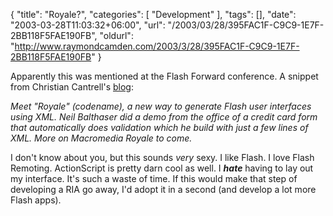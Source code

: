 {
	"title": "Royale?",
	"categories": [
		"Development"
	],
	"tags": [],
	"date": "2003-03-28T11:03:32+06:00",
	"url": "/2003/03/28/395FAC1F-C9C9-1E7F-2BB118F5FAE190FB",
	"oldurl": "http://www.raymondcamden.com/2003/3/28/395FAC1F-C9C9-1E7F-2BB118F5FAE190FB"
}

Apparently this was mentioned at the Flash Forward conference. A snippet from Christian Cantrell's <a href="http://markme.com/cantrell/weblog/index.cfm">blog</a>:

<i>
Meet "Royale" (codename), a new way to generate Flash user interfaces using XML. Neil Balthaser did a demo from the office of a credit card form that automatically does validation which he build with just a few lines of XML. More on Macromedia Royale to come.
</i>

I don't know about you, but this sounds <i>very</i> sexy. I like Flash. I love Flash Remoting. ActionScript is pretty darn cool as well. I <b><i>hate</i></b> having to lay out my interface. It's such a waste of time. If this would make that step of developing a RIA go away, I'd adopt it in a second (and develop a lot more Flash apps).